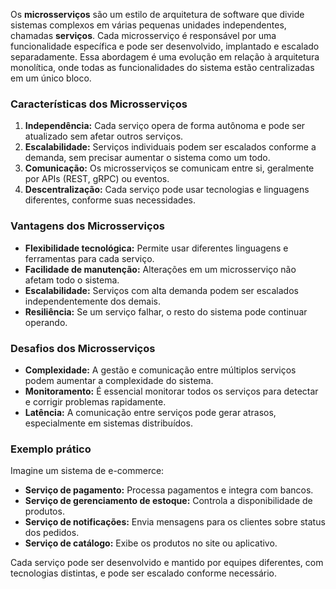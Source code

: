 Os **microsserviços** são um estilo de arquitetura de software que divide sistemas complexos em várias pequenas unidades independentes, chamadas **serviços**. Cada microsserviço é responsável por uma funcionalidade específica e pode ser desenvolvido, implantado e escalado separadamente. Essa abordagem é uma evolução em relação à arquitetura monolítica, onde todas as funcionalidades do sistema estão centralizadas em um único bloco.

### **Características dos Microsserviços**

1. **Independência:** Cada serviço opera de forma autônoma e pode ser atualizado sem afetar outros serviços.
2. **Escalabilidade:** Serviços individuais podem ser escalados conforme a demanda, sem precisar aumentar o sistema como um todo.
3. **Comunicação:** Os microsserviços se comunicam entre si, geralmente por APIs (REST, gRPC) ou eventos.
4. **Descentralização:** Cada serviço pode usar tecnologias e linguagens diferentes, conforme suas necessidades.

### **Vantagens dos Microsserviços**

- **Flexibilidade tecnológica:** Permite usar diferentes linguagens e ferramentas para cada serviço.
- **Facilidade de manutenção:** Alterações em um microsserviço não afetam todo o sistema.
- **Escalabilidade:** Serviços com alta demanda podem ser escalados independentemente dos demais.
- **Resiliência:** Se um serviço falhar, o resto do sistema pode continuar operando.

### **Desafios dos Microsserviços**

- **Complexidade:** A gestão e comunicação entre múltiplos serviços podem aumentar a complexidade do sistema.
- **Monitoramento:** É essencial monitorar todos os serviços para detectar e corrigir problemas rapidamente.
- **Latência:** A comunicação entre serviços pode gerar atrasos, especialmente em sistemas distribuídos.

### **Exemplo prático**

Imagine um sistema de e-commerce:
- **Serviço de pagamento:** Processa pagamentos e integra com bancos.
- **Serviço de gerenciamento de estoque:** Controla a disponibilidade de produtos.
- **Serviço de notificações:** Envia mensagens para os clientes sobre status dos pedidos.
- **Serviço de catálogo:** Exibe os produtos no site ou aplicativo.

Cada serviço pode ser desenvolvido e mantido por equipes diferentes, com tecnologias distintas, e pode ser escalado conforme necessário.


